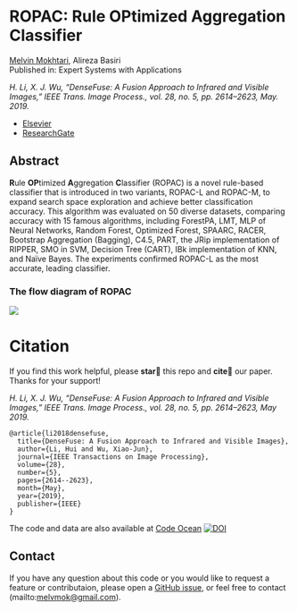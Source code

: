 # ROPAC: **R**ule **OP**timized **A**ggregation **C**lassifier

[Melvin Mokhtari](https://melmo.ir/), Alireza Basiri  
Published in: Expert Systems with Applications

*H. Li, X. J. Wu, “DenseFuse: A Fusion Approach to Infrared and Visible Images,” IEEE Trans. Image Process., vol. 28, no. 5, pp. 2614–2623, May. 2019.*

- [Elsevier]()
- [ResearchGate]()

## Abstract
**R**ule **OP**timized **A**ggregation **C**lassifier (ROPAC) is a novel rule-based classifier that is introduced in two variants, ROPAC-L and ROPAC-M, to expand search space exploration and achieve better classification accuracy. This algorithm was evaluated on 50 diverse datasets, comparing accuracy with 15 famous algorithms, including ForestPA, LMT, MLP of Neural Networks, Random Forest, Optimized Forest, SPAARC, RACER, Bootstrap Aggregation (Bagging), C4.5, PART, the JRip implementation of RIPPER, SMO in SVM, Decision Tree (CART), IBk implementation of KNN, and Naïve Bayes. The experiments confirmed ROPAC-L as the most accurate, leading classifier.

### The flow diagram of ROPAC
![](https://github.com/hli1221/imagefusion_densefuse/blob/master/figures/framework.png)

# Citation

If you find this work helpful, please **star🌟** this repo and **cite📑** our paper. Thanks for your support!

 *H. Li, X. J. Wu, “DenseFuse: A Fusion Approach to Infrared and Visible Images,” IEEE Trans. Image Process., vol. 28, no. 5, pp. 2614–2623, May 2019.*

```
@article{li2018densefuse,
  title={DenseFuse: A Fusion Approach to Infrared and Visible Images},
  author={Li, Hui and Wu, Xiao-Jun},
  journal={IEEE Transactions on Image Processing},
  volume={28},
  number={5},
  pages={2614--2623},
  month={May},
  year={2019},
  publisher={IEEE}
}
```

The code and data are also available at [Code Ocean](https://github.com/hli1221/densefuse-pytorch) [![DOI](https://zenodo.org/badge/656323287.svg)](https://zenodo.org/badge/latestdoi/656323287)

## Contact
If you have any question about this code or you would like to request a feature or contributaion, please open a [GitHub issue](https://github.com/Adversarian/RACER/issues), or feel free to contact (mailto:melvmok@gmail.com).

